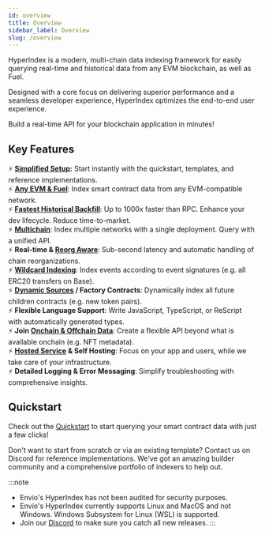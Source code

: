 ```yaml
---
id: overview
title: Overview
sidebar_label: Overview
slug: /overview
---
```


HyperIndex is a modern, multi-chain data indexing framework for easily querying real-time and historical data from any EVM blockchain, as well as Fuel.

Designed with a core focus on delivering superior performance and a seamless developer experience, HyperIndex optimizes the end-to-end user experience. 

Build a real-time API for your blockchain application in minutes!

## Key Features

:zap: **[Simplified Setup](/docs/HyperIndex/contract-import.md):** Start instantly with the quickstart, templates, and reference implementations.  
:zap: **[Any EVM & Fuel](/docs/HyperIndex/supported-networks.md)**: Index smart contract data from any EVM-compatible network.  
:zap: **[Fastest Historical Backfill](/docs/HyperIndex/Advanced/hypersync.md)**: Up to 1000x faster than RPC. Enhance your dev lifecycle. Reduce time-to-market.  
:zap: **[Multichain](/docs/HyperIndex/Advanced/multichain-indexing.mdx)**: Index multiple networks with a single deployment. Query with a unified API.  
:zap: **Real-time & [Reorg Aware](/docs/HyperIndex/Advanced/reorgs-support.md)**: Sub-second latency and automatic handling of chain reorganizations.   
:zap: **[Wildcard Indexing](/docs/HyperIndex/Advanced/wildcard-indexing.mdx)**: Index events according to event signatures (e.g. all ERC20 transfers on Base).  
:zap: **[Dynamic Sources](/docs/HyperIndex/Advanced/dynamic-contracts.md) / Factory Contracts**: Dynamically index all future children contracts (e.g. new token pairs).    
:zap: **Flexible Language Support**: Write JavaScript, TypeScript, or ReScript with automatically generated types.  
:zap: **Join [Onchain & Offchain Data](/docs/HyperIndex/Guides/ipfs.md)**: Create a flexible API beyond what is available onchain (e.g. NFT metadata).  
:zap: **[Hosted Service](https://v2.envio.dev/explorer) & Self Hosting**: Focus on your app and users, while we take care of your infrastructure.  
:zap: **Detailed Logging & Error Messaging**: Simplify troubleshooting with comprehensive insights.  


## Quickstart

Check out the [Quickstart](./contract-import.md) to start querying your smart contract data with just a few clicks! 

Don't want to start from scratch or via an existing template? Contact us on Discord for reference implementations. We've got an amazing builder community and a comprehensive portfolio of indexers to help out. 


:::note
- Envio's HyperIndex has not been audited for security purposes.
- Envio's HyperIndex currently supports Linux and MacOS and not Windows. Windows Subsystem for Linux (WSL) is supported.
- Join our [Discord](https://discord.gg/Q9qt8gZ2fX) to make sure you catch all new releases.
:::
